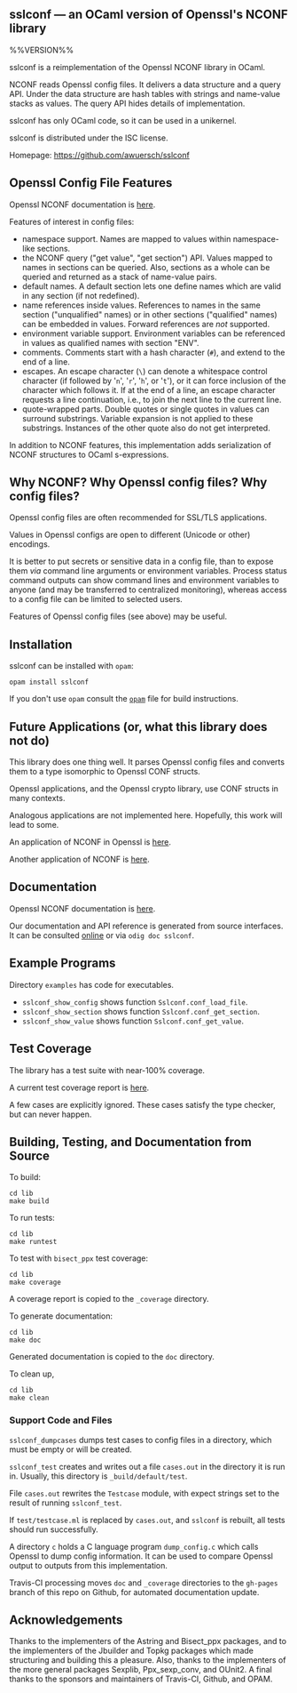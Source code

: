 sslconf — an OCaml version of Openssl's NCONF library
-------------------------------------------------------------------------------
%%VERSION%%

sslconf is a reimplementation of the Openssl NCONF library in OCaml.

NCONF reads Openssl config files. It delivers a data structure and
a query API. Under the data structure are hash tables with strings
and name-value stacks as values. The query API hides details of
implementation.

sslconf has only OCaml code, so it can be used in a unikernel.

sslconf is distributed under the ISC license.

Homepage: https://github.com/awuersch/sslconf  

## Openssl Config File Features

Openssl NCONF documentation is [here][nconf].

[nconf]: https://www.openssl.org/docs/manmaster/man5/config.html

Features of interest in config files:

* namespace support.
Names are mapped to values within namespace-like sections.
* the NCONF query ("get value", "get section") API.
Values mapped to names in sections can be queried. Also, sections as a
whole can be queried and returned as a stack of name-value pairs.
* default names.
A default section lets one define names which are valid in any section
(if not redefined).
* name references inside values.
References to names in the same section ("unqualified" names) or in other
sections ("qualified" names) can be embedded in values.
Forward references are *not* supported.
* environment variable support.
Environment variables can be referenced in values as qualified names
with section "ENV".
* comments. Comments start with a hash character (`#`),
and extend to the end of a line.
* escapes. An escape character (`\`) can
denote a whitespace control character
(if followed by '`n`', '`r`', '`h`', or '`t`'),
or it can force inclusion of the character which follows it.
If at the end of a line,
an escape character requests a line continuation, i.e.,
to join the next line to the current line.
* quote-wrapped parts.
Double quotes or single quotes in values can surround substrings.
Variable expansion is not applied to these substrings. Instances of
the other quote also do not get interpreted.

In addition to NCONF features, this implementation adds serialization of
NCONF structures to OCaml s-expressions.

## Why NCONF? Why Openssl config files? Why config files?

Openssl config files are often recommended for SSL/TLS applications.

Values in Openssl configs are open to different (Unicode or other)
encodings.

It is better
to put secrets or sensitive data in a config file,
than
to expose them *via* command line arguments or environment variables.
Process status command outputs can show
command lines and environment variables to anyone
(and may be transferred to centralized monitoring),
whereas access to a config file can be limited to selected users.

Features of Openssl config files (see above) may be useful.

## Installation

sslconf can be installed with `opam`:

    opam install sslconf

If you don't use `opam` consult the [`opam`](opam) file for build
instructions.

## Future Applications (or, what this library does not do)

This library does one thing well. It parses Openssl config files and
converts them to a type isomorphic to Openssl CONF structs.

Openssl applications, and the Openssl crypto library, use CONF structs
in many contexts.

Analogous applications are not implemented here.  Hopefully, this work
will lead to some.

An application of NCONF in Openssl is [here][nconf-x509v3_config].

[nconf-x509v3_config]: https://www.openssl.org/docs/manmaster/man5/x509v3_config.html

Another application of NCONF is [here][asn1-generate].

[asn1-generate]: https://www.openssl.org/docs/manmaster/man3/ASN1_generate_nconf.html

## Documentation

Openssl NCONF documentation is [here][nconf-config].

[nconf-config]: https://www.openssl.org/docs/manmaster/man5/config.html

Our documentation and API reference is generated from source
interfaces. It can be consulted [online][doc] or via `odig doc
sslconf`.

[doc]: https://awuersch.github.io/sslconf/doc

## Example Programs

Directory `examples` has code for executables.

* `sslconf_show_config` shows function `Sslconf.conf_load_file`.
* `sslconf_show_section` shows function `Sslconf.conf_get_section`.
* `sslconf_show_value` shows function `Sslconf.conf_get_value`.

## Test Coverage

The library has a test suite with near-100% coverage.

A current test coverage report is [here][coverage].

[coverage]: https://awuersch.github.io/sslconf/coverage

A few cases are explicitly ignored.
These cases satisfy the type checker, but can never happen.

## Building, Testing, and Documentation from Source

To build:

    cd lib
    make build

To run tests:

    cd lib
    make runtest

To test with `bisect_ppx` test coverage:

    cd lib
    make coverage

A coverage report is copied to the `_coverage` directory.

To generate documentation:

    cd lib
    make doc

Generated documentation is copied to the `doc` directory.

To clean up,

    cd lib
    make clean

### Support Code and Files

`sslconf_dumpcases` dumps test cases to config files in a directory,
which must be empty or will be created.

`sslconf_test` creates and writes out a file `cases.out` in the directory
it is run in. Usually, this directory is `_build/default/test`.

File `cases.out` rewrites the `Testcase` module, with expect strings set
to the result of running `sslconf_test`.

If `test/testcase.ml` is replaced by `cases.out`, and `sslconf` is rebuilt,
all tests should run successfully.

A directory `c` holds a C language program `dump_config.c` which calls
Openssl to dump config information. It can be used to compare Openssl
output to outputs from this implementation.

Travis-CI processing moves `doc` and `_coverage` directories to the
`gh-pages` branch of this repo on Github, for automated documentation
update.

## Acknowledgements

Thanks to the implementers of the Astring and Bisect_ppx packages, and to
the implementers of the Jbuilder and Topkg packages which made structuring
and building this a pleasure. Also, thanks to the implementers of the more
general packages Sexplib, Ppx_sexp_conv, and OUnit2. A final thanks to the
sponsors and maintainers of Travis-CI, Github, and OPAM.
